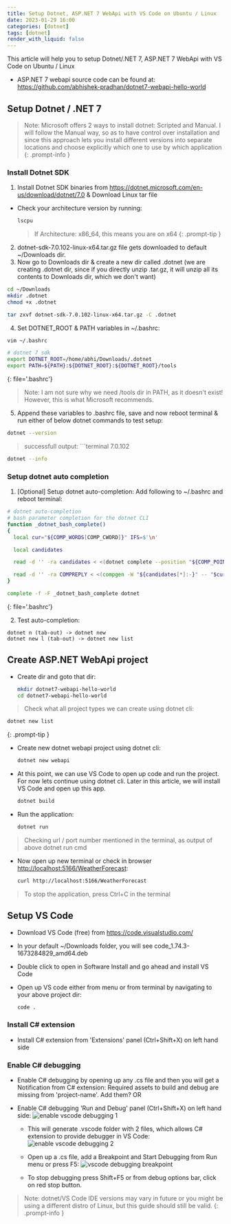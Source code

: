 ```yaml
---
title: Setup Dotnet, ASP.NET 7 WebApi with VS Code on Ubuntu / Linux
date: 2023-01-29 16:00
categories: [dotnet]
tags: [dotnet]
render_with_liquid: false
---
```


This article will help you to setup Dotnet/.NET 7, ASP.NET 7 WebApi with VS Code on Ubuntu / Linux
- ASP.NET 7 webapi source code can be found at: <https://github.com/abhishek-pradhan/dotnet7-webapi-hello-world> 

## Setup Dotnet / .NET 7 
> Note: Microsoft offers 2 ways to install dotnet: Scripted and Manual. I will follow the Manual way, so as to have control over installation and since this approach lets you install different versions into separate locations and choose explicitly which one to use by which application
{: .prompt-info }

### Install Dotnet SDK
1. Install Dotnet SDK binaries from <https://dotnet.microsoft.com/en-us/download/dotnet/7.0> &amp; Download Linux tar file
  - Check your architecture version by running:
    ```bash
    lscpu
    ```
    > If Architecture: x86_64, this means you are on x64
    {: .prompt-tip }

2. dotnet-sdk-7.0.102-linux-x64.tar.gz file gets downloaded to default ~/Downloads dir.
3. Now go to Downloads dir &amp; create a new dir called .dotnet (we are creating .dotnet dir, since if you directly unzip .tar.gz, it will unzip all its contents to Downloads dir, which we don't want) 
  ```bash
  cd ~/Downloads
  mkdir .dotnet
  chmod +x .dotnet
  ```

  ```bash
  tar zxvf dotnet-sdk-7.0.102-linux-x64.tar.gz -C .dotnet
  ```

4. Set DOTNET_ROOT &amp; PATH variables in ~/.bashrc: 
  ```bash
  vim ~/.bashrc
  ```

  ```bash
  # dotnet 7 sdk
  export DOTNET_ROOT=/home/abhi/Downloads/.dotnet
  export PATH=${PATH}:${DOTNET_ROOT}:${DOTNET_ROOT}/tools
  ```
  {: file='.bashrc'}

  > Note: I am not sure why we need /tools dir in PATH, as it doesn't exist! However, this is what Microsoft recommends.

5. Append these variables to .bashrc file, save and now reboot terminal &amp; run either of below dotnet commands to test setup:

  ```bash
  dotnet --version
  ```
  > successfull output: 
    ```terminal
    7.0.102
  ```bash
  dotnet --info
  ```

### Setup dotnet auto completion
1. [Optional] Setup dotnet auto-completion: Add following to ~/.bashrc and reboot terminal:
  ```bash
  # dotnet auto-completion 
  # bash parameter completion for the dotnet CLI 
  function _dotnet_bash_complete() 
  { 
    local cur="${COMP_WORDS[COMP_CWORD]}" IFS=$'\n' 

    local candidates

    read -d '' -ra candidates < <(dotnet complete --position "${COMP_POINT}" "${COMP_LINE}" 2>/dev/null)

    read -d '' -ra COMPREPLY < <(compgen -W "${candidates[*]:-}" -- "$cur")
  }

  complete -f -F _dotnet_bash_complete dotnet
  ```
  {: file='.bashrc'}

2. Test auto-completion:
  ```terminal
  dotnet n (tab-out) -> dotnet new
  dotnet new l (tab-out) -> dotnet new list
  ```

## Create ASP.NET WebApi project
- Create dir and goto that dir:
  ```bash
  mkdir dotnet7-webapi-hello-world
  cd dotnet7-webapi-hello-world
  ```
> Check what all project types we can create using dotnet cli:
  ```bash
  dotnet new list
  ```
  {: .prompt-tip }

- Create new dotnet webapi project using dotnet cli:
  ```bash
  dotnet new webapi
  ```

- At this point, we can use VS Code to open up code and run the project. For now lets continue using dotnet cli. Later in this article, we will install VS Code and open up this app.
  ```bash
  dotnet build
  ```

- Run the application:
  ```bash
  dotnet run
  ```

> Checking url / port number mentioned in the terminal, as output of above dotnet run cmd

- Now open up new terminal or check in browser <http://localhost:5166/WeatherForecast>:
  ```bash
  curl http://localhost:5166/WeatherForecast
  ```
> To stop the application, press Ctrl+C in the terminal


## Setup VS Code
- Download VS Code (free) from <https://code.visualstudio.com/>

- In your default ~/Downloads folder, you will see code_1.74.3-1673284829_amd64.deb

- Double click to open in Software Install and go ahead and install VS Code

- Open up VS code either from menu or from terminal by navigating to your above project dir:
  ```bash
  code . 
  ```

### Install C# extension
- Install C# extension from 'Extensions' panel (Ctrl+Shift+X) on left hand side

### Enable C# debugging
- Enable C# debugging by opening up any .cs file and then you will get a Notification from C# extension: Required assets to build and debug are missing from 'project-name'. Add them? OR
- Enable C# debugging 'Run and Debug' panel (Ctrl+Shift+X) on left hand side:
  ![enable vscode debugging 1](/assets/img/posts/2023-01-29-setup-dotnet-with-vscode/enable-vscode-debugging-1.png)

  - This will generate .vscode folder with 2 files, which allows C# extension to provide debugger in VS Code:
   ![enable vscode debugging 2](/assets/img/posts/2023-01-29-setup-dotnet-with-vscode/enable-vscode-debugging-2.png)

  - Open up a .cs file, add a Breakpoint and Start Debugging from Run menu or press F5:
   ![vscode debugging breakpoint](/assets/img/posts/2023-01-29-setup-dotnet-with-vscode/vscode-debugging-breakpoint.png)

   - To stop debugging press Shift+F5 or from debug options bar, click on red stop button.

> Note: dotnet/VS Code IDE versions may vary in future or you might be using a different distro of Linux, but this guide should still be valid.
{: .prompt-info }